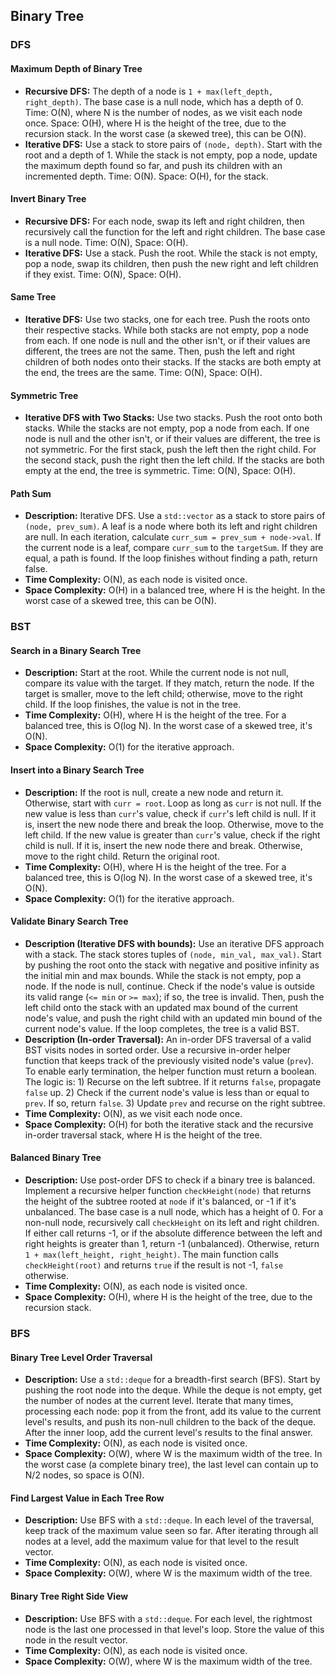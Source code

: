 ## Binary Tree

### DFS

#### Maximum Depth of Binary Tree

*   **Recursive DFS:** The depth of a node is `1 + max(left_depth, right_depth)`. The base case is a null node, which has a depth of 0. Time: O(N), where N is the number of nodes, as we visit each node once. Space: O(H), where H is the height of the tree, due to the recursion stack. In the worst case (a skewed tree), this can be O(N).
*   **Iterative DFS:** Use a stack to store pairs of `(node, depth)`. Start with the root and a depth of 1. While the stack is not empty, pop a node, update the maximum depth found so far, and push its children with an incremented depth. Time: O(N). Space: O(H), for the stack.

#### Invert Binary Tree

*   **Recursive DFS:** For each node, swap its left and right children, then recursively call the function for the left and right children. The base case is a null node. Time: O(N), Space: O(H).
*   **Iterative DFS:** Use a stack. Push the root. While the stack is not empty, pop a node, swap its children, then push the new right and left children if they exist. Time: O(N), Space: O(H).

#### Same Tree

*   **Iterative DFS:** Use two stacks, one for each tree. Push the roots onto their respective stacks. While both stacks are not empty, pop a node from each. If one node is null and the other isn't, or if their values are different, the trees are not the same. Then, push the left and right children of both nodes onto their stacks. If the stacks are both empty at the end, the trees are the same. Time: O(N), Space: O(H).

#### Symmetric Tree

*   **Iterative DFS with Two Stacks:** Use two stacks. Push the root onto both stacks. While the stacks are not empty, pop a node from each. If one node is null and the other isn't, or if their values are different, the tree is not symmetric. For the first stack, push the left then the right child. For the second stack, push the right then the left child. If the stacks are both empty at the end, the tree is symmetric. Time: O(N), Space: O(H).

#### Path Sum

*   **Description:** Iterative DFS. Use a `std::vector` as a stack to store pairs of `(node, prev_sum)`. A leaf is a node where both its left and right children are null. In each iteration, calculate `curr_sum = prev_sum + node->val`. If the current node is a leaf, compare `curr_sum` to the `targetSum`. If they are equal, a path is found. If the loop finishes without finding a path, return false.
*   **Time Complexity:** O(N), as each node is visited once.
*   **Space Complexity:** O(H) in a balanced tree, where H is the height. In the worst case of a skewed tree, this can be O(N).

### BST

#### Search in a Binary Search Tree

*   **Description:** Start at the root. While the current node is not null, compare its value with the target. If they match, return the node. If the target is smaller, move to the left child; otherwise, move to the right child. If the loop finishes, the value is not in the tree.
*   **Time Complexity:** O(H), where H is the height of the tree. For a balanced tree, this is O(log N). In the worst case of a skewed tree, it's O(N).
*   **Space Complexity:** O(1) for the iterative approach.

#### Insert into a Binary Search Tree

*   **Description:** If the root is null, create a new node and return it. Otherwise, start with `curr = root`. Loop as long as `curr` is not null. If the new value is less than `curr`'s value, check if `curr`'s left child is null. If it is, insert the new node there and break the loop. Otherwise, move to the left child. If the new value is greater than `curr`'s value, check if the right child is null. If it is, insert the new node there and break. Otherwise, move to the right child. Return the original root.
*   **Time Complexity:** O(H), where H is the height of the tree. For a balanced tree, this is O(log N). In the worst case of a skewed tree, it's O(N).
*   **Space Complexity:** O(1) for the iterative approach.

#### Validate Binary Search Tree

*   **Description (Iterative DFS with bounds):** Use an iterative DFS approach with a stack. The stack stores tuples of `(node, min_val, max_val)`. Start by pushing the root onto the stack with negative and positive infinity as the initial min and max bounds. While the stack is not empty, pop a node. If the node is null, continue. Check if the node's value is outside its valid range (`<= min` or `>= max`); if so, the tree is invalid. Then, push the left child onto the stack with an updated max bound of the current node's value, and push the right child with an updated min bound of the current node's value. If the loop completes, the tree is a valid BST.
*   **Description (In-order Traversal):** An in-order DFS traversal of a valid BST visits nodes in sorted order. Use a recursive in-order helper function that keeps track of the previously visited node's value (`prev`). To enable early termination, the helper function must return a boolean. The logic is: 1) Recurse on the left subtree. If it returns `false`, propagate `false` up. 2) Check if the current node's value is less than or equal to `prev`. If so, return `false`. 3) Update `prev` and recurse on the right subtree.
*   **Time Complexity:** O(N), as we visit each node once.
*   **Space Complexity:** O(H) for both the iterative stack and the recursive in-order traversal stack, where H is the height of the tree.

#### Balanced Binary Tree

*   **Description:** Use post-order DFS to check if a binary tree is balanced. Implement a recursive helper function `checkHeight(node)` that returns the height of the subtree rooted at `node` if it's balanced, or -1 if it's unbalanced. The base case is a null node, which has a height of 0. For a non-null node, recursively call `checkHeight` on its left and right children. If either call returns -1, or if the absolute difference between the left and right heights is greater than 1, return -1 (unbalanced). Otherwise, return `1 + max(left_height, right_height)`. The main function calls `checkHeight(root)` and returns `true` if the result is not -1, `false` otherwise.
*   **Time Complexity:** O(N), as each node is visited once.
*   **Space Complexity:** O(H), where H is the height of the tree, due to the recursion stack.

### BFS

#### Binary Tree Level Order Traversal

*   **Description:** Use a `std::deque` for a breadth-first search (BFS). Start by pushing the root node into the deque. While the deque is not empty, get the number of nodes at the current level. Iterate that many times, processing each node: pop it from the front, add its value to the current level's results, and push its non-null children to the back of the deque. After the inner loop, add the current level's results to the final answer.
*   **Time Complexity:** O(N), as each node is visited once.
*   **Space Complexity:** O(W), where W is the maximum width of the tree. In the worst case (a complete binary tree), the last level can contain up to N/2 nodes, so space is O(N).

#### Find Largest Value in Each Tree Row

*   **Description:** Use BFS with a `std::deque`. In each level of the traversal, keep track of the maximum value seen so far. After iterating through all nodes at a level, add the maximum value for that level to the result vector.
*   **Time Complexity:** O(N), as each node is visited once.
*   **Space Complexity:** O(W), where W is the maximum width of the tree.

#### Binary Tree Right Side View

*   **Description:** Use BFS with a `std::deque`. For each level, the rightmost node is the last one processed in that level's loop. Store the value of this node in the result vector.
*   **Time Complexity:** O(N), as each node is visited once.
*   **Space Complexity:** O(W), where W is the maximum width of the tree.